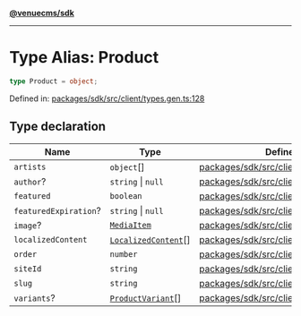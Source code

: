 [**@venuecms/sdk**](../Index.md)

***

# Type Alias: Product

```ts
type Product = object;
```

Defined in: [packages/sdk/src/client/types.gen.ts:128](https://github.com/venuecms/sdk/blob/0048e875fedcd11f329f993e4088b84401af4036/packages/sdk/src/client/types.gen.ts#L128)

## Type declaration

| Name | Type | Defined in |
| ------ | ------ | ------ |
| <a id="artists"></a> `artists` | `object`[] | [packages/sdk/src/client/types.gen.ts:137](https://github.com/venuecms/sdk/blob/0048e875fedcd11f329f993e4088b84401af4036/packages/sdk/src/client/types.gen.ts#L137) |
| <a id="author"></a> `author`? | `string` \| `null` | [packages/sdk/src/client/types.gen.ts:134](https://github.com/venuecms/sdk/blob/0048e875fedcd11f329f993e4088b84401af4036/packages/sdk/src/client/types.gen.ts#L134) |
| <a id="featured"></a> `featured` | `boolean` | [packages/sdk/src/client/types.gen.ts:132](https://github.com/venuecms/sdk/blob/0048e875fedcd11f329f993e4088b84401af4036/packages/sdk/src/client/types.gen.ts#L132) |
| <a id="featuredexpiration"></a> `featuredExpiration`? | `string` \| `null` | [packages/sdk/src/client/types.gen.ts:133](https://github.com/venuecms/sdk/blob/0048e875fedcd11f329f993e4088b84401af4036/packages/sdk/src/client/types.gen.ts#L133) |
| <a id="image"></a> `image`? | [`MediaItem`](MediaItem.md) | [packages/sdk/src/client/types.gen.ts:135](https://github.com/venuecms/sdk/blob/0048e875fedcd11f329f993e4088b84401af4036/packages/sdk/src/client/types.gen.ts#L135) |
| <a id="localizedcontent"></a> `localizedContent` | [`LocalizedContent`](LocalizedContent.md)[] | [packages/sdk/src/client/types.gen.ts:136](https://github.com/venuecms/sdk/blob/0048e875fedcd11f329f993e4088b84401af4036/packages/sdk/src/client/types.gen.ts#L136) |
| <a id="order"></a> `order` | `number` | [packages/sdk/src/client/types.gen.ts:131](https://github.com/venuecms/sdk/blob/0048e875fedcd11f329f993e4088b84401af4036/packages/sdk/src/client/types.gen.ts#L131) |
| <a id="siteid"></a> `siteId` | `string` | [packages/sdk/src/client/types.gen.ts:129](https://github.com/venuecms/sdk/blob/0048e875fedcd11f329f993e4088b84401af4036/packages/sdk/src/client/types.gen.ts#L129) |
| <a id="slug"></a> `slug` | `string` | [packages/sdk/src/client/types.gen.ts:130](https://github.com/venuecms/sdk/blob/0048e875fedcd11f329f993e4088b84401af4036/packages/sdk/src/client/types.gen.ts#L130) |
| <a id="variants"></a> `variants`? | [`ProductVariant`](ProductVariant.md)[] | [packages/sdk/src/client/types.gen.ts:140](https://github.com/venuecms/sdk/blob/0048e875fedcd11f329f993e4088b84401af4036/packages/sdk/src/client/types.gen.ts#L140) |
